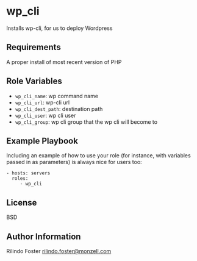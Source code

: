 wp_cli
=========

Installs wp-cli, for us to deploy Wordpress

Requirements
------------

A proper install of most recent version of PHP

Role Variables
--------------

- `wp_cli_name`: wp command name
- `wp_cli_url`: wp-cli url
- `wp_cli_dest_path`: destination path
- `wp_cli_user`: wp cli user
- `wp_cli_group`: wp cli group that the wp cli will become to

Example Playbook
----------------

Including an example of how to use your role (for instance, with variables passed in as parameters) is always nice for users too:

    - hosts: servers
      roles:
         - wp_cli

License
-------

BSD

Author Information
------------------

Rilindo Foster <rilindo.foster@monzell.com>
